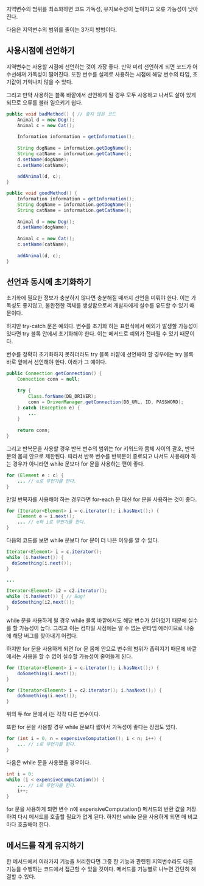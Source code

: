 지역변수의 범위를 최소화하면 코드 가독성, 유지보수성이 높아지고 오류 가능성이 낮아진다.

다음은 지역변수의 범위를 줄이는 3가지 방법이다.

## 사용시점에 선언하기

지역변수는 사용할 시점에 선언하는 것이 가장 좋다.
만약 미리 선언하게 되면 코드가 어수선해져 가독성이 떨어진다.
또한 변수를 실제로 사용하는 시점에 해당 변수의 타입, 초기값이 기억나지 않을 수 있다.

그리고 만약 사용하는 블록 바깥에서 선언하게 될 경우 모두 사용하고 나서도 살아 있게 되므로 오류를 불러 일으키기 쉽다.

``` java
public void badMethod() { // 좋지 않은 코드
    Animal d = new Dog();
    Animal c = new Cat();
    
    Information information = getInformation();
    
    String dogName = information.getDogName();
    String catName = information.getCatName();
    d.setName(dogName);
    c.setName(catName);
    
    addAnimal(d, c);
}

public void goodMethod() {
    Information information = getInformation();
    String dogName = information.getDogName();
    String catName = information.getCatName();
    
    Animal d = new Dog();
    d.setName(dogName);
    
    Animal c = new Cat();
    c.setName(catName);
    
    addAnimal(d, c);
}
```

## 선언과 동시에 초기화하기

초기화에 필요한 정보가 충분하지 않다면 충분해질 때까지 선언을 미뤄야 한다.
이는 가독성도 좋지않고, 불완전한 객체를 생성함으로써 개발자에게 실수를 유도할 수 있기 때문이다.

하지만 try-catch 문은 예외다.
변수를 초기화 하는 표현식에서 예외가 발생할 가능성이 있다면 try 블록 안에서 초기화해야 한다.
이는 메서드로 예외가 전파될 수 있기 때문이다.

변수를 정확히 초기화하지 못하더라도 try 블록 바깥에 선언해야 할 경우에는 try 블록 바로 앞에서 선언해야 한다.
아래가 그 예이다.

``` java
public Connection getConnection() {
    Connection conn = null;
    
    try {
    	Class.forName(DB_DRIVER);
        conn = DriverManager.getConnection(DB_URL, ID, PASSWORD);
    } catch (Exception e) {
    	...
    }
    
    return conn;
}
```

그리고 반복문을 사용할 경우 반복 변수의 범위는 for 키워드와 몸체 사이의 괄호, 반복문의 몸체 안으로 제한된다. 따라서 반복 변수를 반복문이 종료되고 나서도 사용해야 하는 경우가 아니라면 while 문보다 for 문을 사용하는 편이 좋다.

``` java
for (Element e : c) {
    ... // e로 무언가를 한다.
}
```

만일 반복자를 사용해야 하는 경우라면 for-each 문 대신 for 문을 사용하는 것이 좋다.

``` java
for (Iterator<Element> i = c.iterator(); i.hasNext();) {
    Element e = i.next();
    ... // e와 i로 무언가를 한다.
}
```

다음의 코드를 보면 while 문보다 for 문이 더 나은 이유를 알 수 있다.

``` java
Iterator<Element> i = c.iterator();
while (i.hasNext()) {
  doSomething(i.next());
}

...

Iterator<Element> i2 = c2.iterator();
while (i.hasNext()) { // Bug!
  doSomething(i2.next());
}
```

while 문을 사용하게 될 경우 while 블록 바깥에서도 해당 변수가 살아있기 때문에 실수를 할 가능성이 높다. 그리고 이는 컴파일 시점에는 알 수 없는 런타임 에러이므로 나중에 해당 버그를 찾아내기 어렵다.

하지만 for 문을 사용하게 되면 for 문 몸체 안으로 변수의 범위가 좁혀지기 때문에 바깥에서는 사용을 할 수 없어 실수할 가능성이 줄어들게 된다.

``` java
for (Iterator<Element> i = c.iterator(); i.hasNext();) {
    doSomething(i.next());
}

for (Iterator<Element> i = c2.iterator(); i.hasNext();) {
    doSomething(i.next());
}
```

위의 두 for 문에서 i는 각각 다른 변수이다.

또한 for 문을 사용할 경우 while 문보다 짧아서 가독성이 좋다는 장점도 있다.

``` java
for (int i = 0, n = expensiveComputation(); i < n; i++) {
    ... // i로 무언가를 한다.
}
```

다음은 while 문을 사용했을 경우이다.

``` java
int i = 0;
while (i < expensiveComputation()) {
    ... // i로 무언가를 한다.
    i++;
}
```

for 문을 사용하게 되면 변수 n에 expensiveComputation() 메서드의 반환 값을 저장하여 다시 메서드를 호출할 필요가 없게 된다. 하지만 while 문을 사용하게 되면 매 비교마다 호출해야 한다.

## 메서드를 작게 유지하기

한 메서드에서 여러가지 기능을 처리한다면 그중 한 기능과 관련된 지역변수라도 다른 기능을 수행하는 코드에서 접근할 수 있을 것이다. 메서드를 기능별로 나누면 간단히 해결할 수 있다.
